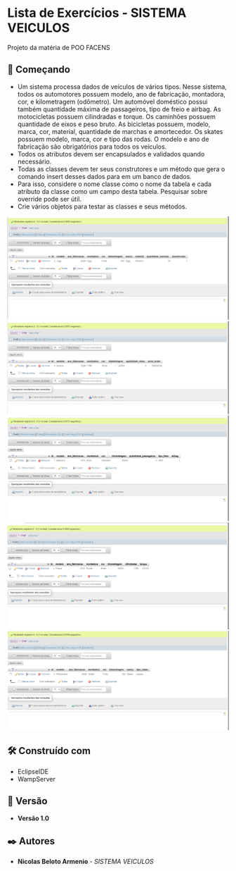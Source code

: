 # Lista de Exercícios - SISTEMA VEICULOS

Projeto da matéria de POO FACENS

## 🚀 Começando

* Um sistema processa dados de veículos de vários tipos. Nesse sistema, todos os automotores possuem modelo, ano de fabricação, montadora, cor, e kilometragem (odômetro). Um automóvel doméstico possui também quantidade máxima de passageiros, tipo de freio e airbag. As motocicletas possuem cilindradas e torque. Os caminhões possuem quantidade de eixos e peso bruto. As bicicletas possuem, modelo, marca, cor, material, quantidade de marchas e amortecedor. Os skates possuem modelo, marca, cor e tipo das rodas. O modelo e ano de fabricação são obrigatórios para todos os veículos.
* Todos os atributos devem ser encapsulados e validados quando necessário.
* Todas as classes devem ter seus construtores e um método que gera o comando insert desses dados para em um banco de dados.
* Para isso, considere o nome classe como o nome da tabela e cada atributo da classe como um campo desta tabela. Pesquisar sobre override pode ser útil.
* Crie vários objetos para testar as classes e seus métodos.


![Print](assets/bicicleta.png)
![Print](assets/caminhao.png)
![Print](assets/carro.png)
![Print](assets/moto.png)
![Pirnt](assets/skate.png)



## 🛠️ Construído com

* EclipseIDE
* WampServer

## 📌 Versão

* **Versão 1.0** 

## ✒️ Autores

* **Nicolas Beloto Armenio** - *SISTEMA VEICULOS* 
